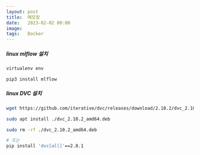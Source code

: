 ```yaml
---
layout: post
title:  메모장
date:   2023-02-02 00:00
image:  
tags:   Docker
---
```


##### linux mlflow 설치

```bash
virtualenv env

pip3 install mlflow
```

##### linux DVC 설치

```bash
wget https://github.com/iterative/dvc/releases/download/2.10.2/dvc_2.10.2_amd64.deb

sudo apt install ./dvc_2.10.2_amd64.deb

sudo rm -rf ./dvc_2.10.2_amd64.deb

# 또는
pip install 'dvc[all]'==2.8.1
```